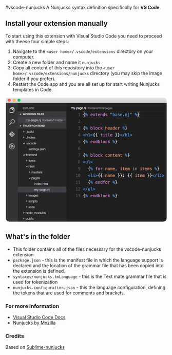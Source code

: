 #vscode-nunjucks
A Nunjucks syntax definition specifically for **VS Code**.

## Install your extension manually
To start using this extension with Visual Studio Code you need to proceed with theese four simple steps:
1. Navigate to the `<user home>/.vscode/extensions` directory on your computer.
2. Create a new folder and name it `nunjucks`
3. Copy all content of this repository into the `<user home>/.vscode/extensions/nunjucks` directory (you may skip the image folder if you prefer).
4. Restart the Code app and you are all set up for start writing Nunjucks templates in Code.

![Nunjucks example i Code](images/vscode-nunjucks.png)

## What's in the folder
* This folder contains all of the files necessary for the vscode-nunjucks extension
* `package.json` - this is the manifest file in which the language support is declared and the location of the grammar file that has been copied into the extension is defined.
* `syntaxes/nunjucks.tmLanguage` - this is the Text mate grammar file that is used for tokenization
* `nunjucks.configuration.json` - this the language configuration, defining the tokens that are used for comments and brackets.

### For more information
* [Visual Studio Code Docs](https://code.visualstudio.com/docs)
* [Nunjucks by Mozilla](https://mozilla.github.io/nunjucks/)

### Credits
Based on [Sublime-nunjucks](https://github.com/mogga/sublime-nunjucks)